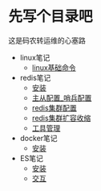 # 先写个目录吧

这是码农转运维的心塞路

* linux笔记
  * [linux基础命令](linux/commond.md)
* redis笔记
  * [安装](redis/安装.md)
  * [主从配置_哨兵配置](redis/主从配置_哨兵.md)
  * [redis集群配置](redis/集群.md)
  * [redis集群扩容收缩](redis/集群扩容收缩.md)
  * [工具管理](redis/工具管理.md)
* docker笔记
  * [安装](docker/install.md)
* ES笔记
  * [安装](es/install.md)
  * [交互](es/head插件交互.md)

